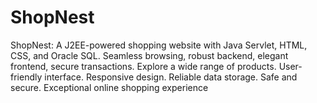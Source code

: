 # ShopNest
 ShopNest: A J2EE-powered shopping website with Java Servlet, HTML, CSS, and Oracle SQL. 
 Seamless browsing, robust backend, elegant frontend, secure transactions. Explore a wide range of products. User-friendly interface. Responsive design.
 Reliable data storage. Safe and secure. Exceptional online shopping experience
